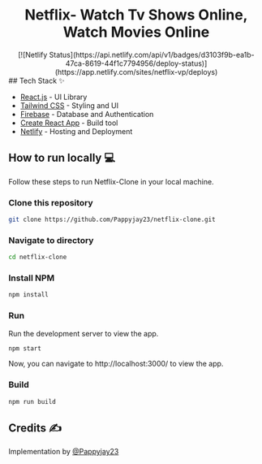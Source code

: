 <div align="center">
	<h1> Netflix- Watch Tv Shows Online, Watch Movies Online</h1>
[![Netlify Status](https://api.netlify.com/api/v1/badges/d3103f9b-ea1b-47ca-8619-44f1c7794956/deploy-status)](https://app.netlify.com/sites/netflix-vp/deploys)
</div>
## Tech Stack ✨

- [React.js](https://reactjs.org/) - UI Library
- [Tailwind CSS](https://tailwindcss.com/) - Styling and UI
- [Firebase](https://firebase.google.com/) - Database and Authentication
- [Create React App](https://create-react-app.dev/) - Build tool
- [Netlify](https://www.netlify.com/) - Hosting and Deployment

## How to run locally 💻

Follow these steps to run Netflix-Clone in your local machine.

### Clone this repository

```bash
git clone https://github.com/Pappyjay23/netflix-clone.git
```

### Navigate to directory

```bash
cd netflix-clone
```

### Install NPM

```bash
npm install
```

### Run

Run the development server to view the app.

```bash
npm start
```

Now, you can navigate to http://localhost:3000/ to view the app.

### Build

```bash
npm run build
```

## Credits ✍

Implementation by [@Pappyjay23](https://github.com/Pappyjay23)
